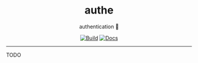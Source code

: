 <h1 align="center">authe</h1>

<div align="center">

authentication 👤

[![Build](https://github.com/radio-aktywne/authe/actions/workflows/build.yaml/badge.svg)](https://github.com/radio-aktywne/authe/actions/workflows/build.yaml)
[![Docs](https://github.com/radio-aktywne/authe/actions/workflows/docs.yaml/badge.svg)](https://github.com/radio-aktywne/authe/actions/workflows/docs.yaml)

</div>

---

TODO

